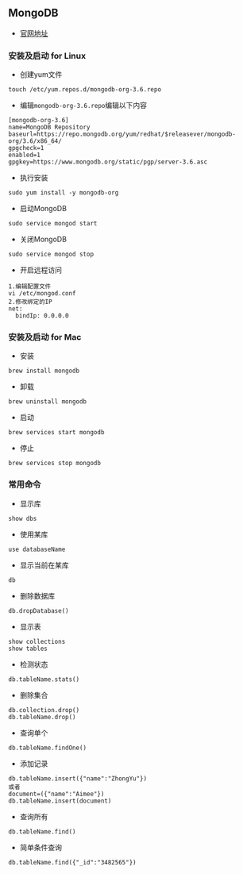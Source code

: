 ## MongoDB

* [官网地址](https://docs.mongodb.com/manual/tutorial/install-mongodb-on-red-hat/)

### 安装及启动 for Linux
* 创建yum文件
```
touch /etc/yum.repos.d/mongodb-org-3.6.repo
```

* 编辑`mongodb-org-3.6.repo`编辑以下内容
```
[mongodb-org-3.6]
name=MongoDB Repository
baseurl=https://repo.mongodb.org/yum/redhat/$releasever/mongodb-org/3.6/x86_64/
gpgcheck=1
enabled=1
gpgkey=https://www.mongodb.org/static/pgp/server-3.6.asc
```

* 执行安装
```
sudo yum install -y mongodb-org
```

* 启动MongoDB
```
sudo service mongod start
```

* 关闭MongoDB
```
sudo service mongod stop
```

* 开启远程访问
```
1.编辑配置文件
vi /etc/mongod.conf
2.修改绑定的IP
net:
  bindIp: 0.0.0.0 
```

### 安装及启动 for Mac
* 安装
```
brew install mongodb
```

* 卸载
```
brew uninstall mongodb
```

* 启动
```
brew services start mongodb
```

* 停止
```
brew services stop mongodb
``` 

### 常用命令
* 显示库
```
show dbs
```

* 使用某库
```
use databaseName
```

* 显示当前在某库
```
db
```

* 删除数据库
```
db.dropDatabase()
```

* 显示表
```
show collections
show tables
```

* 检测状态
```
db.tableName.stats()
```

* 删除集合
```
db.collection.drop()
db.tableName.drop()
```

* 查询单个
```
db.tableName.findOne()
```

* 添加记录
```
db.tableName.insert({"name":"ZhongYu"})
或者
document=({"name":"Aimee"})
db.tableName.insert(document)
```

* 查询所有
```
db.tableName.find()
```

* 简单条件查询
```
db.tableName.find({"_id":"3482565"})
```
